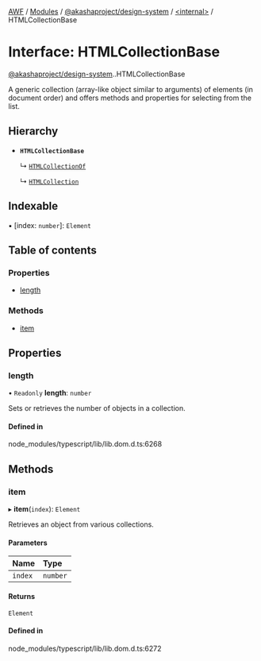 [AWF](../README.md) / [Modules](../modules.md) / [@akashaproject/design-system](../modules/akashaproject_design_system.md) / [<internal\>](../modules/akashaproject_design_system._internal_.md) / HTMLCollectionBase

# Interface: HTMLCollectionBase

[@akashaproject/design-system](../modules/akashaproject_design_system.md).[<internal>](../modules/akashaproject_design_system._internal_.md).HTMLCollectionBase

A generic collection (array-like object similar to arguments) of elements (in document order) and offers methods and properties for selecting from the list.

## Hierarchy

- **`HTMLCollectionBase`**

  ↳ [`HTMLCollectionOf`](akashaproject_design_system._internal_.HTMLCollectionOf.md)

  ↳ [`HTMLCollection`](akashaproject_design_system._internal_.HTMLCollection.md)

## Indexable

▪ [index: `number`]: `Element`

## Table of contents

### Properties

- [length](akashaproject_design_system._internal_.HTMLCollectionBase.md#length)

### Methods

- [item](akashaproject_design_system._internal_.HTMLCollectionBase.md#item)

## Properties

### length

• `Readonly` **length**: `number`

Sets or retrieves the number of objects in a collection.

#### Defined in

node_modules/typescript/lib/lib.dom.d.ts:6268

## Methods

### item

▸ **item**(`index`): `Element`

Retrieves an object from various collections.

#### Parameters

| Name | Type |
| :------ | :------ |
| `index` | `number` |

#### Returns

`Element`

#### Defined in

node_modules/typescript/lib/lib.dom.d.ts:6272
